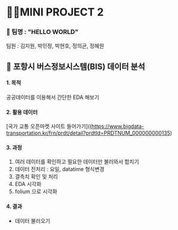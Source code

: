 # 👩‍💻MINI PROJECT 2
### 👯 팀명 : "HELLO WORLD"
팀원 : 김지원, 박민정, 박현호, 정의균, 정혜원

## 🚌 포항시 버스정보시스템(BIS) 데이터 분석

#### 1. 목적
공공데이터를 이용해서 간단한 EDA 해보기

#### 2. 활용 데이터
[국가 교통 오픈마켓 사이트 들어가기]((https://www.bigdata-transportation.kr/frn/prdt/detail?prdtId=PRDTNUM_000000000135)

#### 3. 과정
1. 여러 데이터를 확인하고 필요한 데이터만 불러와서 합치기
2. 데이터 전처리 : 요일, datatime 형식변경
3. 결측치 확인 및 처리
4. EDA 시각화
5. folium 으로 시각화

#### 4. 결과
- 데이터 불러오기
